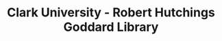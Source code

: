 ---
layout: repo
title: "Clark University - Robert Hutchings Goddard Library"
id: 18318
permalink: repos/18318/
---